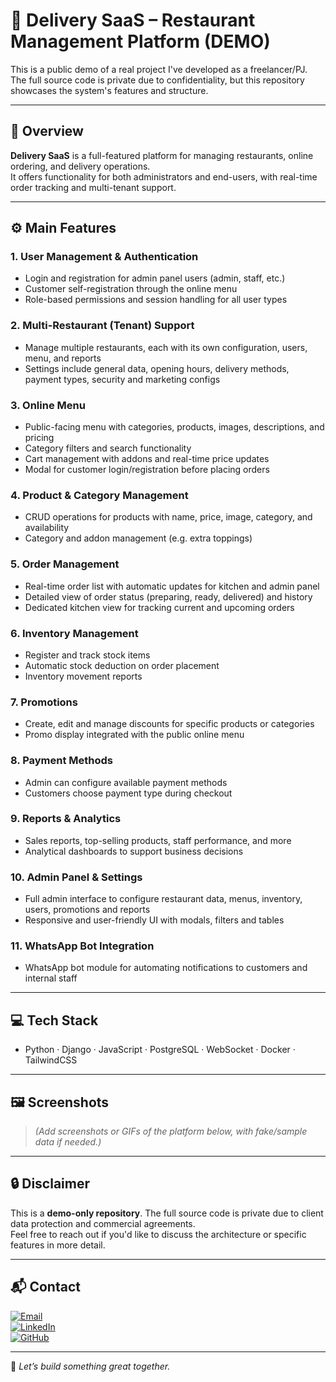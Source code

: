 # 🍔 Delivery SaaS – Restaurant Management Platform (DEMO)

This is a public demo of a real project I've developed as a freelancer/PJ.  
The full source code is private due to confidentiality, but this repository showcases the system's features and structure.

---

## 📌 Overview

**Delivery SaaS** is a full-featured platform for managing restaurants, online ordering, and delivery operations.  
It offers functionality for both administrators and end-users, with real-time order tracking and multi-tenant support.

---

## ⚙️ Main Features

### 1. User Management & Authentication
- Login and registration for admin panel users (admin, staff, etc.)
- Customer self-registration through the online menu
- Role-based permissions and session handling for all user types

### 2. Multi-Restaurant (Tenant) Support
- Manage multiple restaurants, each with its own configuration, users, menu, and reports
- Settings include general data, opening hours, delivery methods, payment types, security and marketing configs

### 3. Online Menu
- Public-facing menu with categories, products, images, descriptions, and pricing
- Category filters and search functionality
- Cart management with addons and real-time price updates
- Modal for customer login/registration before placing orders

### 4. Product & Category Management
- CRUD operations for products with name, price, image, category, and availability
- Category and addon management (e.g. extra toppings)

### 5. Order Management
- Real-time order list with automatic updates for kitchen and admin panel
- Detailed view of order status (preparing, ready, delivered) and history
- Dedicated kitchen view for tracking current and upcoming orders

### 6. Inventory Management
- Register and track stock items
- Automatic stock deduction on order placement
- Inventory movement reports

### 7. Promotions
- Create, edit and manage discounts for specific products or categories
- Promo display integrated with the public online menu

### 8. Payment Methods
- Admin can configure available payment methods
- Customers choose payment type during checkout

### 9. Reports & Analytics
- Sales reports, top-selling products, staff performance, and more
- Analytical dashboards to support business decisions

### 10. Admin Panel & Settings
- Full admin interface to configure restaurant data, menus, inventory, users, promotions and reports
- Responsive and user-friendly UI with modals, filters and tables

### 11. WhatsApp Bot Integration
- WhatsApp bot module for automating notifications to customers and internal staff

---

## 💻 Tech Stack

- Python · Django · JavaScript · PostgreSQL · WebSocket · Docker · TailwindCSS

---

## 🖼️ Screenshots

> *(Add screenshots or GIFs of the platform below, with fake/sample data if needed.)*

---

## 🔒 Disclaimer

This is a **demo-only repository**. The full source code is private due to client data protection and commercial agreements.  
Feel free to reach out if you'd like to discuss the architecture or specific features in more detail.

---

## 📬 Contact

[![Email](https://img.shields.io/badge/-Email-D14836?style=for-the-badge&logo=gmail&logoColor=white)](mailto:lds.antunesdev@gmail.com)  
[![LinkedIn](https://img.shields.io/badge/-LinkedIn-0A66C2?style=for-the-badge&logo=linkedin&logoColor=white)](https://www.linkedin.com/in/lucas-souza-a869882aa/)  
[![GitHub](https://img.shields.io/badge/-GitHub-181717?style=for-the-badge&logo=github&logoColor=white)](https://github.com/codewithsouza)

---

🚀 *Let’s build something great together.*
